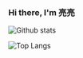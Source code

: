 ### Hi there, I'm 亮亮




![Github stats](https://github-readme-stats.vercel.app/api?username=LiangLiang723&theme=vue-dark&show_icons=true&count_private=true)

![Top Langs](https://github-readme-stats.vercel.app/api/top-langs/?username=LiangLiang723&theme=vue-dark&layout=compact)

<!--!

参考网站 https://github.com/anuraghazra/github-readme-stats/blob/master/themes/README.md

[](https://komarev.com/ghpvc/?username=LiangLiang723)

[![UMECJF's github stats](https://github-readme-stats.vercel.app/api?username=LiangLiang723&count_private=true)](https://github.com/LiangLiang723/LiangLiang723)

[![Top Langs](https://github-readme-stats.vercel.app/api/top-langs/?username=LiangLiang723&layout=compact)](https://github.com/LiangLiang723/LiangLiang723)
-->


<!--
**LiangLiang723/LiangLiang723** is a ✨ _special_ ✨ repository because its `README.md` (this file) appears on your GitHub profile.

Here are some ideas to get you started:

- 🔭 I’m currently working on ...
- 🌱 I’m currently learning ...
- 👯 I’m looking to collaborate on ...
- 🤔 I’m looking for help with ...
- 💬 Ask me about ...
- 📫 How to reach me: ...
- 😄 Pronouns: ...
- ⚡ Fun fact: ...
-->
